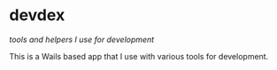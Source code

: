 # devdex

*tools and helpers I use for development*

This is a Wails based app that I use with various tools for development.
